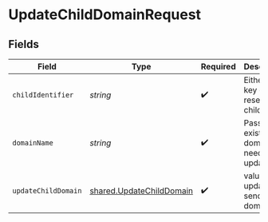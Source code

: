 # UpdateChildDomainRequest


## Fields

| Field                                                                | Type                                                                 | Required                                                             | Description                                                          |
| -------------------------------------------------------------------- | -------------------------------------------------------------------- | -------------------------------------------------------------------- | -------------------------------------------------------------------- |
| `childIdentifier`                                                    | *string*                                                             | :heavy_check_mark:                                                   | Either auth key or id of reseller's child                            |
| `domainName`                                                         | *string*                                                             | :heavy_check_mark:                                                   | Pass the existing domain that needs to be updated                    |
| `updateChildDomain`                                                  | [shared.UpdateChildDomain](../../models/shared/updatechilddomain.md) | :heavy_check_mark:                                                   | value to update for sender domain                                    |